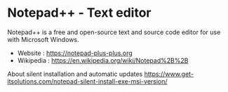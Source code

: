 # Notepad++ - Text editor

Notepad++ is a free and open-source text and source code editor
for use with Microsoft Windows.

* Website : https://notepad-plus-plus.org
* Wikipedia : https://en.wikipedia.org/wiki/Notepad%2B%2B

About silent installation and automatic updates
https://www.get-itsolutions.com/notepad-silent-install-exe-msi-version/
